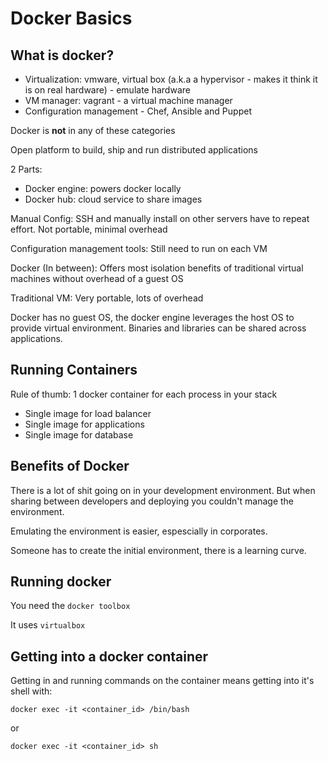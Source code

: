 # Docker Basics

## What is docker?

* Virtualization: vmware, virtual box (a.k.a a hypervisor - makes it think it is on real hardware) - emulate hardware
* VM manager: vagrant - a virtual machine manager
* Configuration management - Chef, Ansible and Puppet

Docker is **not** in any of these categories

Open platform to build, ship and run distributed applications

2 Parts:
* Docker engine: powers docker locally
* Docker hub: cloud service to share images

Manual Config: SSH and manually install on other servers have to repeat effort. Not portable, minimal overhead

Configuration management tools: Still need to run on each VM

Docker (In between): Offers most isolation benefits of traditional virtual machines without overhead of a guest OS

Traditional VM: Very portable, lots of overhead

Docker has no guest OS, the docker engine leverages the host OS to provide virtual environment.
Binaries and libraries can be shared across applications.

## Running Containers

Rule of thumb: 1 docker container for each process in your stack

- Single image for load balancer
- Single image for applications
- Single image for database

## Benefits of Docker

There is a lot of shit going on in your development environment. But when sharing between developers and deploying you couldn't manage the environment.

Emulating the environment is easier, espescially in corporates.

Someone has to create the initial environment, there is a learning curve.

## Running docker

You need the `docker toolbox`

It uses `virtualbox`

## Getting into a docker container

Getting in and running commands on the container means getting into it's shell with:

    docker exec -it <container_id> /bin/bash

or 

    docker exec -it <container_id> sh
